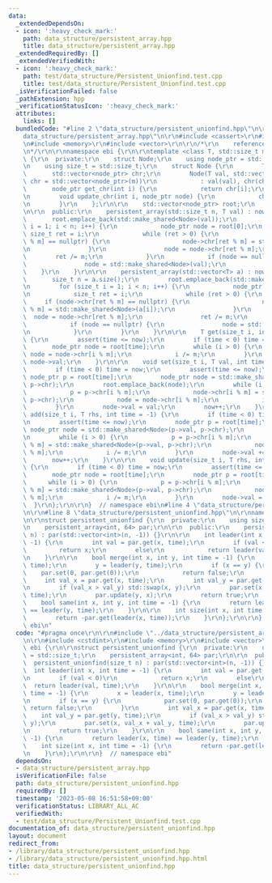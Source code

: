 ```yaml
---
data:
  _extendedDependsOn:
  - icon: ':heavy_check_mark:'
    path: data_structure/persistent_array.hpp
    title: data_structure/persistent_array.hpp
  _extendedRequiredBy: []
  _extendedVerifiedWith:
  - icon: ':heavy_check_mark:'
    path: test/data_structure/Persistent_Unionfind.test.cpp
    title: test/data_structure/Persistent_Unionfind.test.cpp
  _isVerificationFailed: false
  _pathExtension: hpp
  _verificationStatusIcon: ':heavy_check_mark:'
  attributes:
    links: []
  bundledCode: "#line 2 \"data_structure/persistent_unionfind.hpp\"\n\r\n#line 2 \"\
    data_structure/persistent_array.hpp\"\n\r\n#include <cassert>\r\n#include <cstdint>\r\
    \n#include <memory>\r\n#include <vector>\r\n\r\n/*\r\n    reference: https://37zigen.com/persistent-array/\r\
    \n*/\r\n\r\nnamespace ebi {\r\n\r\ntemplate <class T, std::size_t m> struct persistent_array\
    \ {\r\n  private:\r\n    struct Node;\r\n    using node_ptr = std::shared_ptr<Node>;\r\
    \n    using size_t = std::size_t;\r\n    struct Node {\r\n        T val;\r\n \
    \       std::vector<node_ptr> chr;\r\n        Node(T val, std::vector<node_ptr>\
    \ chr = std::vector<node_ptr>(m))\r\n            : val(val), chr(chr) {}\r\n \
    \       node_ptr get_chr(int i) {\r\n            return chr[i];\r\n        }\r\
    \n        void update_chr(int i, node_ptr node) {\r\n            chr[i] = node;\r\
    \n        }\r\n    };\r\n\r\n    std::vector<node_ptr> root;\r\n    int now;\r\
    \n\r\n  public:\r\n    persistent_array(std::size_t n, T val) : now(0) {\r\n \
    \       root.emplace_back(std::make_shared<Node>(val));\r\n        for (size_t\
    \ i = 1; i < n; i++) {\r\n            node_ptr node = root[0];\r\n           \
    \ size_t ret = i;\r\n            while (ret > 0) {\r\n                if (node->chr[ret\
    \ % m] == nullptr) {\r\n                    node->chr[ret % m] = std::make_shared<Node>(val);\r\
    \n                }\r\n                node = node->chr[ret % m];\r\n        \
    \        ret /= m;\r\n            }\r\n            if (node == nullptr) {\r\n\
    \                node = std::make_shared<Node>(val);\r\n            }\r\n    \
    \    }\r\n    }\r\n\r\n    persistent_array(std::vector<T> a) : now(0) {\r\n \
    \       size_t n = a.size();\r\n        root.emplace_back(std::make_shared<Node>(a[0]));\r\
    \n        for (size_t i = 1; i < n; i++) {\r\n            node_ptr node = root[0];\r\
    \n            size_t ret = i;\r\n            while (ret > 0) {\r\n           \
    \     if (node->chr[ret % m] == nullptr) {\r\n                    node->chr[ret\
    \ % m] = std::make_shared<Node>(a[i]);\r\n                }\r\n              \
    \  node = node->chr[ret % m];\r\n                ret /= m;\r\n            }\r\n\
    \            if (node == nullptr) {\r\n                node = std::make_shared<Node>(a[i]);\r\
    \n            }\r\n        }\r\n    }\r\n\r\n    T get(size_t i, int time = -1)\
    \ {\r\n        assert(time <= now);\r\n        if (time < 0) time = now;\r\n \
    \       node_ptr node = root[time];\r\n        while (i > 0) {\r\n           \
    \ node = node->chr[i % m];\r\n            i /= m;\r\n        }\r\n        return\
    \ node->val;\r\n    }\r\n\r\n    void set(size_t i, T val, int time = -1) {\r\n\
    \        if (time < 0) time = now;\r\n        assert(time <= now);\r\n       \
    \ node_ptr p = root[time];\r\n        node_ptr node = std::make_shared<Node>(p->val,\
    \ p->chr);\r\n        root.emplace_back(node);\r\n        while (i > 0) {\r\n\
    \            p = p->chr[i % m];\r\n            node->chr[i % m] = std::make_shared<Node>(p->val,\
    \ p->chr);\r\n            node = node->chr[i % m];\r\n            i /= m;\r\n\
    \        }\r\n        node->val = val;\r\n        now++;\r\n    }\r\n\r\n    void\
    \ add(size_t i, T rhs, int time = -1) {\r\n        if (time < 0) time = now;\r\
    \n        assert(time <= now);\r\n        node_ptr p = root[time];\r\n       \
    \ node_ptr node = std::make_shared<Node>(p->val, p->chr);\r\n        root.emplace_back(node);\r\
    \n        while (i > 0) {\r\n            p = p->chr[i % m];\r\n            node->chr[i\
    \ % m] = std::make_shared<Node>(p->val, p->chr);\r\n            node = node->chr[i\
    \ % m];\r\n            i /= m;\r\n        }\r\n        node->val += rhs;\r\n \
    \       now++;\r\n    }\r\n\r\n    void update(size_t i, T rhs, int time = -1)\
    \ {\r\n        if (time < 0) time = now;\r\n        assert(time <= now);\r\n \
    \       node_ptr node = root[time];\r\n        node_ptr p = root[time];\r\n  \
    \      while (i > 0) {\r\n            p = p->chr[i % m];\r\n            node->chr[i\
    \ % m] = std::make_shared<Node>(p->val, p->chr);\r\n            node = node->chr[i\
    \ % m];\r\n            i /= m;\r\n        }\r\n        node->val = rhs;\r\n  \
    \  }\r\n};\r\n\r\n}  // namespace ebi\n#line 4 \"data_structure/persistent_unionfind.hpp\"\
    \n\r\n#line 8 \"data_structure/persistent_unionfind.hpp\"\n\r\nnamespace ebi {\r\
    \n\r\nstruct persistent_unionfind {\r\n  private:\r\n    using size_t = std::size_t;\r\
    \n    persistent_array<int, 64> par;\r\n\r\n  public:\r\n    persistent_unionfind(size_t\
    \ n) : par(std::vector<int>(n, -1)) {}\r\n\r\n    int leader(int x, int time =\
    \ -1) {\r\n        int val = par.get(x, time);\r\n        if (val < 0)\r\n   \
    \         return x;\r\n        else\r\n            return leader(val, time);\r\
    \n    }\r\n\r\n    bool merge(int x, int y, int time = -1) {\r\n        x = leader(x,\
    \ time);\r\n        y = leader(y, time);\r\n        if (x == y) {\r\n        \
    \    par.set(0, par.get(0));\r\n            return false;\r\n        }\r\n   \
    \     int val_x = par.get(x, time);\r\n        int val_y = par.get(y, time);\r\
    \n        if (val_x > val_y) std::swap(x, y);\r\n        par.set(x, val_x + val_y,\
    \ time);\r\n        par.update(y, x);\r\n        return true;\r\n    }\r\n\r\n\
    \    bool same(int x, int y, int time = -1) {\r\n        return leader(x, time)\
    \ == leader(y, time);\r\n    }\r\n\r\n    int size(int x, int time = -1) {\r\n\
    \        return -par.get(leader(x, time));\r\n    }\r\n};\r\n\r\n}  // namespace\
    \ ebi\n"
  code: "#pragma once\r\n\r\n#include \"../data_structure/persistent_array.hpp\"\r\
    \n\r\n#include <cstdint>\r\n#include <memory>\r\n#include <vector>\r\n\r\nnamespace\
    \ ebi {\r\n\r\nstruct persistent_unionfind {\r\n  private:\r\n    using size_t\
    \ = std::size_t;\r\n    persistent_array<int, 64> par;\r\n\r\n  public:\r\n  \
    \  persistent_unionfind(size_t n) : par(std::vector<int>(n, -1)) {}\r\n\r\n  \
    \  int leader(int x, int time = -1) {\r\n        int val = par.get(x, time);\r\
    \n        if (val < 0)\r\n            return x;\r\n        else\r\n          \
    \  return leader(val, time);\r\n    }\r\n\r\n    bool merge(int x, int y, int\
    \ time = -1) {\r\n        x = leader(x, time);\r\n        y = leader(y, time);\r\
    \n        if (x == y) {\r\n            par.set(0, par.get(0));\r\n           \
    \ return false;\r\n        }\r\n        int val_x = par.get(x, time);\r\n    \
    \    int val_y = par.get(y, time);\r\n        if (val_x > val_y) std::swap(x,\
    \ y);\r\n        par.set(x, val_x + val_y, time);\r\n        par.update(y, x);\r\
    \n        return true;\r\n    }\r\n\r\n    bool same(int x, int y, int time =\
    \ -1) {\r\n        return leader(x, time) == leader(y, time);\r\n    }\r\n\r\n\
    \    int size(int x, int time = -1) {\r\n        return -par.get(leader(x, time));\r\
    \n    }\r\n};\r\n\r\n}  // namespace ebi"
  dependsOn:
  - data_structure/persistent_array.hpp
  isVerificationFile: false
  path: data_structure/persistent_unionfind.hpp
  requiredBy: []
  timestamp: '2023-05-08 16:51:58+09:00'
  verificationStatus: LIBRARY_ALL_AC
  verifiedWith:
  - test/data_structure/Persistent_Unionfind.test.cpp
documentation_of: data_structure/persistent_unionfind.hpp
layout: document
redirect_from:
- /library/data_structure/persistent_unionfind.hpp
- /library/data_structure/persistent_unionfind.hpp.html
title: data_structure/persistent_unionfind.hpp
---
```

